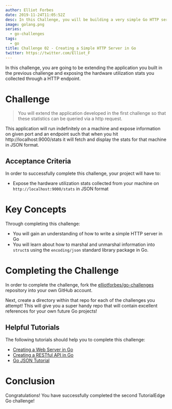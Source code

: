 ```yaml
---
author: Elliot Forbes
date: 2019-11-24T11:05:52Z
desc: In this Challenge, you will be building a very simple Go HTTP server which will show off the stats you collect in the first Go Challenge.
image: golang.png
series:
  - go-challenges
tags:
  - go
title: Challenge 02 - Creating a Simple HTTP Server in Go
twitter: https://twitter.com/Elliot_F
---
```


In this challenge, you are going to be extending the application you built in the previous challenge and exposing the hardware utilization stats you collected through a HTTP endpoint. 

# Challenge

> You will extend the application developed in the first challenge so that these statistics can be queried via a http request. 

This application will run indefinitely on a machine and expose information on given port and an endpoint such that when you hit http://localhost:9000/stats it will fetch and display the stats for that machine in JSON format.

## Acceptance Criteria

In order to successfully complete this challenge, your project will have to:

* Expose the hardware utilization stats collected from your machine on `http://localhost:9000/stats` in JSON format

# Key Concepts

Through completing this challenge:

* You will gain an understanding of how to write a simple HTTP server in Go
* You will learn about how to marshal and unmarshal information into `struct`s using the `encoding/json` standard library package in Go.

# Completing the Challenge

In order to complete the challenge, fork the [elliotforbes/go-challenges](https://github.com/elliotforbes/go-challenges) repository into your own GitHub account. 

Next, create a directory within that repo for each of the challenges you attempt! This will give you a super handy repo that will contain excellent references for your own future Go projects!

## Helpful Tutorials
  
The following tutorials should help you to complete this challenge:

* [Creating a Web Server in Go](/golang/creating-simple-web-server-with-golang/)
* [Creating a RESTful API in Go](https://tutorialedge.net/golang/creating-restful-api-with-golang/)
* [Go JSON Tutorial](/golang/go-json-tutorial/)

# Conclusion

Congratulations! You have successfully completed the second TutorialEdge Go challenge!